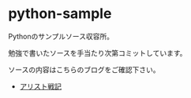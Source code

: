 # python-sample
Pythonのサンプルソース収容所。

勉強で書いたソースを手当たり次第コミットしています。

ソースの内容はこちらのブログをご確認下さい。

 - [アリスト戦記](https://blog.aristo-solutions.net/)
